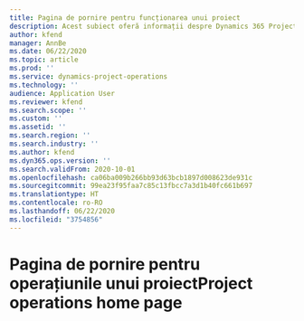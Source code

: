 ```yaml
---
title: Pagina de pornire pentru funcționarea unui proiect
description: Acest subiect oferă informații despre Dynamics 365 Project operations.
author: kfend
manager: AnnBe
ms.date: 06/22/2020
ms.topic: article
ms.prod: ''
ms.service: dynamics-project-operations
ms.technology: ''
audience: Application User
ms.reviewer: kfend
ms.search.scope: ''
ms.custom: ''
ms.assetid: ''
ms.search.region: ''
ms.search.industry: ''
ms.author: kfend
ms.dyn365.ops.version: ''
ms.search.validFrom: 2020-10-01
ms.openlocfilehash: ca06ba009b266bb93d63bcb1897d008623de931c
ms.sourcegitcommit: 99ea23f95faa7c85c13fbcc7a3d1b40fc661b697
ms.translationtype: HT
ms.contentlocale: ro-RO
ms.lasthandoff: 06/22/2020
ms.locfileid: "3754856"
---
```

# <a name="project-operations-home-page"></a><span data-ttu-id="d2d40-103">Pagina de pornire pentru operațiunile unui proiect</span><span class="sxs-lookup"><span data-stu-id="d2d40-103">Project operations home page</span></span>
